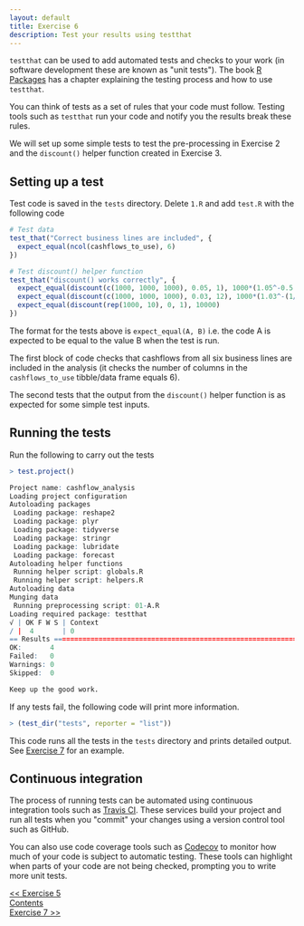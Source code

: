 ```yaml
---
layout: default
title: Exercise 6
description: Test your results using testthat
---
```


`testthat` can be used to add automated tests and checks to your work (in software development these are known as "unit tests").  The book [R Packages](http://r-pkgs.had.co.nz/tests.html) has a chapter explaining the testing process and how to use `testthat`.

You can think of tests as a set of rules that your code must follow.  Testing tools such as `testthat` run your code and notify you the results break these rules.

We will set up some simple tests to test the pre-processing in Exercise 2 and the `discount()` helper function created in Exercise 3.

## Setting up a test

Test code is saved in the `tests` directory.  Delete `1.R` and add `test.R` with the following code

```R
# Test data
test_that("Correct business lines are included", {
  expect_equal(ncol(cashflows_to_use), 6)
})

# Test discount() helper function
test_that("discount() works correctly", {
  expect_equal(discount(c(1000, 1000, 1000), 0.05, 1), 1000*(1.05^-0.5 + 1.05^-1.5 + 1.05^-2.5))
  expect_equal(discount(c(1000, 1000, 1000), 0.03, 12), 1000*(1.03^-(1/24) + 1.03^-(1/12 + 1/24) + 1.03^-(2/12 + 1/24)))
  expect_equal(discount(rep(1000, 10), 0, 1), 10000)
})
```

The format for the tests above is `expect_equal(A, B)` i.e. the code A is expected to be equal to the value B when the test is run.

The first block of code checks that cashflows from all six business lines are included in the analysis (it checks the number of columns in the `cashflows_to_use` tibble/data frame equals 6).

The second tests that the output from the `discount()` helper function is as expected for some simple test inputs.

## Running the tests

Run the following to carry out the tests

```R
> test.project()

Project name: cashflow_analysis
Loading project configuration
Autoloading packages
 Loading package: reshape2
 Loading package: plyr
 Loading package: tidyverse
 Loading package: stringr
 Loading package: lubridate
 Loading package: forecast
Autoloading helper functions
 Running helper script: globals.R
 Running helper script: helpers.R
Autoloading data
Munging data
 Running preprocessing script: 01-A.R
Loading required package: testthat
√ | OK F W S | Context
/ |  4       | 0
== Results =====================================================================
OK:       4
Failed:   0
Warnings: 0
Skipped:  0

Keep up the good work.
```

If any tests fail, the following code will print more information.  

```R
> (test_dir("tests", reporter = "list"))
```

This code runs all the tests in the `tests` directory and prints detailed output.  See [Exercise 7](./exercise7) for an example.

## Continuous integration

The process of running tests can be automated using continuous integration tools such as [Travis CI](https://travis-ci.org/).  These services build your project and run all tests when you "commit" your changes using a version control tool such as GitHub.

You can also use code coverage tools such as [Codecov](https://codecov.io/) to monitor how much of your code is subject to automatic testing.  These tools can highlight when parts of your code are not being checked, prompting you to write more unit tests.



<div class="nav">
  <div class="back"><a href="./exercise5"><< Exercise 5</a></div>
  <div class="contents"><a href="./index.html#contents">Contents</a></div>
  <div class="forward"><a href="./exercise7">Exercise 7 >></a></div>
</div>
